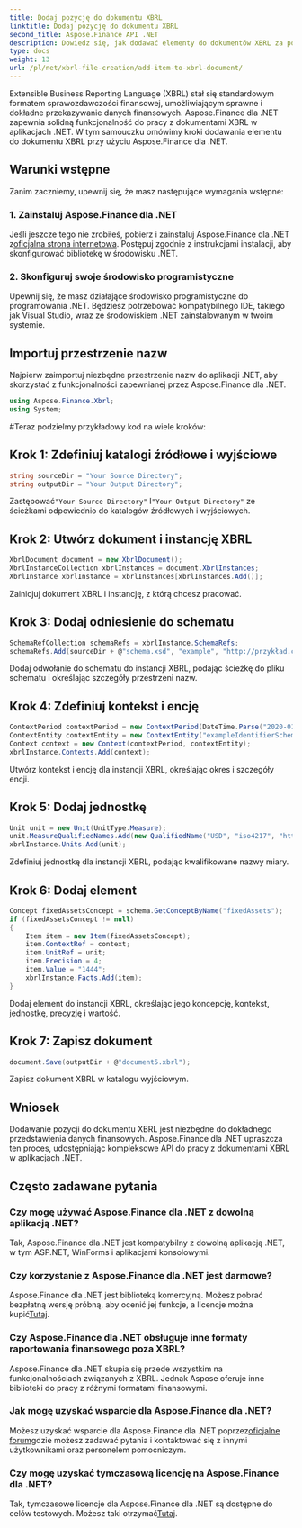 ```yaml
---
title: Dodaj pozycję do dokumentu XBRL
linktitle: Dodaj pozycję do dokumentu XBRL
second_title: Aspose.Finance API .NET
description: Dowiedz się, jak dodawać elementy do dokumentów XBRL za pomocą Aspose.Finance dla .NET. Uprość raportowanie finansowe w aplikacjach .NET. #Aspose #Finanse
type: docs
weight: 13
url: /pl/net/xbrl-file-creation/add-item-to-xbrl-document/
---
```

Extensible Business Reporting Language (XBRL) stał się standardowym formatem sprawozdawczości finansowej, umożliwiającym sprawne i dokładne przekazywanie danych finansowych. Aspose.Finance dla .NET zapewnia solidną funkcjonalność do pracy z dokumentami XBRL w aplikacjach .NET. W tym samouczku omówimy kroki dodawania elementu do dokumentu XBRL przy użyciu Aspose.Finance dla .NET.
## Warunki wstępne
Zanim zaczniemy, upewnij się, że masz następujące wymagania wstępne:
### 1. Zainstaluj Aspose.Finance dla .NET
 Jeśli jeszcze tego nie zrobiłeś, pobierz i zainstaluj Aspose.Finance dla .NET z[oficjalna strona internetowa](https://releases.aspose.com/finance/net/). Postępuj zgodnie z instrukcjami instalacji, aby skonfigurować bibliotekę w środowisku .NET.
### 2. Skonfiguruj swoje środowisko programistyczne
Upewnij się, że masz działające środowisko programistyczne do programowania .NET. Będziesz potrzebować kompatybilnego IDE, takiego jak Visual Studio, wraz ze środowiskiem .NET zainstalowanym w twoim systemie.
## Importuj przestrzenie nazw
Najpierw zaimportuj niezbędne przestrzenie nazw do aplikacji .NET, aby skorzystać z funkcjonalności zapewnianej przez Aspose.Finance dla .NET.
```csharp
using Aspose.Finance.Xbrl;
using System;
```
#Teraz podzielmy przykładowy kod na wiele kroków:
## Krok 1: Zdefiniuj katalogi źródłowe i wyjściowe
```csharp
string sourceDir = "Your Source Directory";
string outputDir = "Your Output Directory";
```
 Zastępować`"Your Source Directory"` I`"Your Output Directory"` ze ścieżkami odpowiednio do katalogów źródłowych i wyjściowych.
## Krok 2: Utwórz dokument i instancję XBRL
```csharp
XbrlDocument document = new XbrlDocument();
XbrlInstanceCollection xbrlInstances = document.XbrlInstances;
XbrlInstance xbrlInstance = xbrlInstances[xbrlInstances.Add()];
```
Zainicjuj dokument XBRL i instancję, z którą chcesz pracować.
## Krok 3: Dodaj odniesienie do schematu
```csharp
SchemaRefCollection schemaRefs = xbrlInstance.SchemaRefs;
schemaRefs.Add(sourceDir + @"schema.xsd", "example", "http://przykład.com/xbrl/taxonomy");
```
Dodaj odwołanie do schematu do instancji XBRL, podając ścieżkę do pliku schematu i określając szczegóły przestrzeni nazw.
## Krok 4: Zdefiniuj kontekst i encję
```csharp
ContextPeriod contextPeriod = new ContextPeriod(DateTime.Parse("2020-01-01"), DateTime.Parse("2020-02-10"));
ContextEntity contextEntity = new ContextEntity("exampleIdentifierScheme", "exampleIdentifier");
Context context = new Context(contextPeriod, contextEntity);
xbrlInstance.Contexts.Add(context);
```
Utwórz kontekst i encję dla instancji XBRL, określając okres i szczegóły encji.
## Krok 5: Dodaj jednostkę
```csharp
Unit unit = new Unit(UnitType.Measure);
unit.MeasureQualifiedNames.Add(new QualifiedName("USD", "iso4217", "http://www.xbrl.org/2003/iso4217"));
xbrlInstance.Units.Add(unit);
```
Zdefiniuj jednostkę dla instancji XBRL, podając kwalifikowane nazwy miary.
## Krok 6: Dodaj element
```csharp
Concept fixedAssetsConcept = schema.GetConceptByName("fixedAssets");
if (fixedAssetsConcept != null)
{
    Item item = new Item(fixedAssetsConcept);
    item.ContextRef = context;
    item.UnitRef = unit;
    item.Precision = 4;
    item.Value = "1444";
    xbrlInstance.Facts.Add(item);
}
```
Dodaj element do instancji XBRL, określając jego koncepcję, kontekst, jednostkę, precyzję i wartość.
## Krok 7: Zapisz dokument
```csharp
document.Save(outputDir + @"document5.xbrl");
```
Zapisz dokument XBRL w katalogu wyjściowym.
## Wniosek
Dodawanie pozycji do dokumentu XBRL jest niezbędne do dokładnego przedstawienia danych finansowych. Aspose.Finance dla .NET upraszcza ten proces, udostępniając kompleksowe API do pracy z dokumentami XBRL w aplikacjach .NET.
## Często zadawane pytania
### Czy mogę używać Aspose.Finance dla .NET z dowolną aplikacją .NET?
Tak, Aspose.Finance dla .NET jest kompatybilny z dowolną aplikacją .NET, w tym ASP.NET, WinForms i aplikacjami konsolowymi.
### Czy korzystanie z Aspose.Finance dla .NET jest darmowe?
 Aspose.Finance dla .NET jest biblioteką komercyjną. Możesz pobrać bezpłatną wersję próbną, aby ocenić jej funkcje, a licencje można kupić[Tutaj](https://purchase.aspose.com/buy).
### Czy Aspose.Finance dla .NET obsługuje inne formaty raportowania finansowego poza XBRL?
Aspose.Finance dla .NET skupia się przede wszystkim na funkcjonalnościach związanych z XBRL. Jednak Aspose oferuje inne biblioteki do pracy z różnymi formatami finansowymi.
### Jak mogę uzyskać wsparcie dla Aspose.Finance dla .NET?
 Możesz uzyskać wsparcie dla Aspose.Finance dla .NET poprzez[oficjalne forum](https://forum.aspose.com/c/finance/43)gdzie możesz zadawać pytania i kontaktować się z innymi użytkownikami oraz personelem pomocniczym.
### Czy mogę uzyskać tymczasową licencję na Aspose.Finance dla .NET?
 Tak, tymczasowe licencje dla Aspose.Finance dla .NET są dostępne do celów testowych. Możesz taki otrzymać[Tutaj](https://purchase.aspose.com/temporary-license/).
